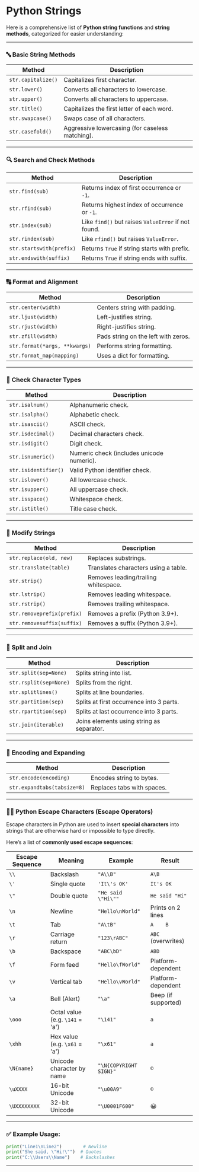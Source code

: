 ﻿# Python Strings

 
Here is a comprehensive list of **Python string functions** and **string methods**, categorized for easier understanding:

---

### 🔤 **Basic String Methods**

| Method             | Description                                     |
| ------------------ | ----------------------------------------------- |
| `str.capitalize()` | Capitalizes first character.                    |
| `str.lower()`      | Converts all characters to lowercase.           |
| `str.upper()`      | Converts all characters to uppercase.           |
| `str.title()`      | Capitalizes the first letter of each word.      |
| `str.swapcase()`   | Swaps case of all characters.                   |
| `str.casefold()`   | Aggressive lowercasing (for caseless matching). |

---

### 🔍 **Search and Check Methods**

| Method                   | Description                                         |
| ------------------------ | --------------------------------------------------- |
| `str.find(sub)`          | Returns index of first occurrence or `-1`.          |
| `str.rfind(sub)`         | Returns highest index of occurrence or `-1`.        |
| `str.index(sub)`         | Like `find()` but raises `ValueError` if not found. |
| `str.rindex(sub)`        | Like `rfind()` but raises `ValueError`.             |
| `str.startswith(prefix)` | Returns `True` if string starts with prefix.        |
| `str.endswith(suffix)`   | Returns `True` if string ends with suffix.          |

---

### 🔠 **Format and Alignment**

| Method                        | Description                         |
| ----------------------------- | ----------------------------------- |
| `str.center(width)`           | Centers string with padding.        |
| `str.ljust(width)`            | Left-justifies string.              |
| `str.rjust(width)`            | Right-justifies string.             |
| `str.zfill(width)`            | Pads string on the left with zeros. |
| `str.format(*args, **kwargs)` | Performs string formatting.         |
| `str.format_map(mapping)`     | Uses a dict for formatting.         |

---

### 🔡 **Check Character Types**

| Method               | Description                               |
| -------------------- | ----------------------------------------- |
| `str.isalnum()`      | Alphanumeric check.                       |
| `str.isalpha()`      | Alphabetic check.                         |
| `str.isascii()`      | ASCII check.                              |
| `str.isdecimal()`    | Decimal characters check.                 |
| `str.isdigit()`      | Digit check.                              |
| `str.isnumeric()`    | Numeric check (includes unicode numeric). |
| `str.isidentifier()` | Valid Python identifier check.            |
| `str.islower()`      | All lowercase check.                      |
| `str.isupper()`      | All uppercase check.                      |
| `str.isspace()`      | Whitespace check.                         |
| `str.istitle()`      | Title case check.                         |

---

### 🧵 **Modify Strings**

| Method                     | Description                          |
| -------------------------- | ------------------------------------ |
| `str.replace(old, new)`    | Replaces substrings.                 |
| `str.translate(table)`     | Translates characters using a table. |
| `str.strip()`              | Removes leading/trailing whitespace. |
| `str.lstrip()`             | Removes leading whitespace.          |
| `str.rstrip()`             | Removes trailing whitespace.         |
| `str.removeprefix(prefix)` | Removes a prefix (Python 3.9+).      |
| `str.removesuffix(suffix)` | Removes a suffix (Python 3.9+).      |

---

### 📐 **Split and Join**

| Method                 | Description                               |
| ---------------------- | ----------------------------------------- |
| `str.split(sep=None)`  | Splits string into list.                  |
| `str.rsplit(sep=None)` | Splits from the right.                    |
| `str.splitlines()`     | Splits at line boundaries.                |
| `str.partition(sep)`   | Splits at first occurrence into 3 parts.  |
| `str.rpartition(sep)`  | Splits at last occurrence into 3 parts.   |
| `str.join(iterable)`   | Joins elements using string as separator. |

---

### 🔄 **Encoding and Expanding**

| Method                      | Description                |
| --------------------------- | -------------------------- |
| `str.encode(encoding)`      | Encodes string to bytes.   |
| `str.expandtabs(tabsize=8)` | Replaces tabs with spaces. |

---




### 🧙‍♂️ Python Escape Characters (Escape Operators)

Escape characters in Python are used to insert **special characters** into strings that are otherwise hard or impossible to type directly.

Here’s a list of **commonly used escape sequences**:

| Escape Sequence | Meaning                         | Example                | Result              |
| --------------- | ------------------------------- | ---------------------- | ------------------- |
| `\\`            | Backslash                       | `"A\\B"`               | `A\B`               |
| `\'`            | Single quote                    | `'It\'s OK'`           | `It's OK`           |
| `\"`            | Double quote                    | `"He said \"Hi\""`     | `He said "Hi"`      |
| `\n`            | Newline                         | `"Hello\nWorld"`       | Prints on 2 lines   |
| `\t`            | Tab                             | `"A\tB"`               | `A    B`            |
| `\r`            | Carriage return                 | `"123\rABC"`           | `ABC` (overwrites)  |
| `\b`            | Backspace                       | `"ABC\bD"`             | `ABD`               |
| `\f`            | Form feed                       | `"Hello\fWorld"`       | Platform-dependent  |
| `\v`            | Vertical tab                    | `"Hello\vWorld"`       | Platform-dependent  |
| `\a`            | Bell (Alert)                    | `"\a"`                 | Beep (if supported) |
| `\ooo`          | Octal value (e.g. `\141` = 'a') | `"\141"`               | `a`                 |
| `\xhh`          | Hex value (e.g. `\x61` = 'a')   | `"\x61"`               | `a`                 |
| `\N{name}`      | Unicode character by name       | `"\N{COPYRIGHT SIGN}"` | `©`                 |
| `\uXXXX`        | 16-bit Unicode                  | `"\u00A9"`             | `©`                 |
| `\UXXXXXXXX`    | 32-bit Unicode                  | `"\U0001F600"`         | 😀                  |

---

### ✅ Example Usage:

```python
print("Line1\nLine2")        # Newline
print("She said, \"Hi!\"")  # Quotes
print("C:\\Users\\Name")    # Backslashes
```

---



